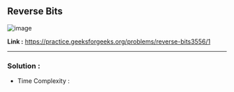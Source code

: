 ## Reverse Bits

![image](https://user-images.githubusercontent.com/23376002/224479874-ff0ca9b7-d5da-4deb-b166-70fbe7b13f2e.png)

**Link :** https://practice.geeksforgeeks.org/problems/reverse-bits3556/1

------------------------------------------------------------------------------------------------------------------------------------------------------

### Solution : 

- Time Complexity : 


